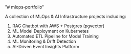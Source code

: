 "# mlops-portfolio" 

A collection of MLOps & AI Infrastructure projects including:
1. RAG Chatbot with AWS + Postgres (pgvector)
2. ML Model Deployment on Kubernetes
3. Automated ETL Pipeline for Model Training
4. ML Monitoring & Drift Detection
5. AI-Driven Event Insights Platform
